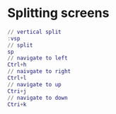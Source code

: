 # Splitting screens

```lua
// vertical split
:vsp
// split
sp
// navigate to left
Ctrl+h
// naivgate to right
Ctrl+l
// navigate to up
Ctri+j
// navigate to down
Ctri+k
```

